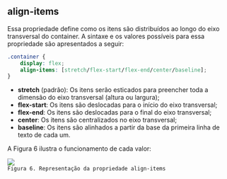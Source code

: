 ## align-items

Essa propriedade define como os itens são distribuídos ao longo do eixo transversal do container. A sintaxe e os valores possíveis para essa propriedade são apresentados a seguir:

```css
.container {
	display: flex;
	align-items: [stretch/flex-start/flex-end/center/baseline];
}
```

-   **stretch** (padrão): Os itens serão esticados para preencher toda a dimensão do eixo transversal (altura ou largura);
-   **flex-start**: Os itens são deslocadas para o início do eixo transversal;
-   **flex-end**: Os itens são deslocadas para o final do eixo transversal;
-   **center**: Os itens são centralizados no eixo transversal;
-   **baseline**: Os itens são alinhados a partir da base da primeira linha de texto de cada um.

A Figura 6 ilustra o funcionamento de cada valor:

![](https://arquivo.devmedia.com.br/artigos/Fernando_gaspar/flex/align-items.png)
<br/>
`Figura 6. Representação da propriedade align-items`
